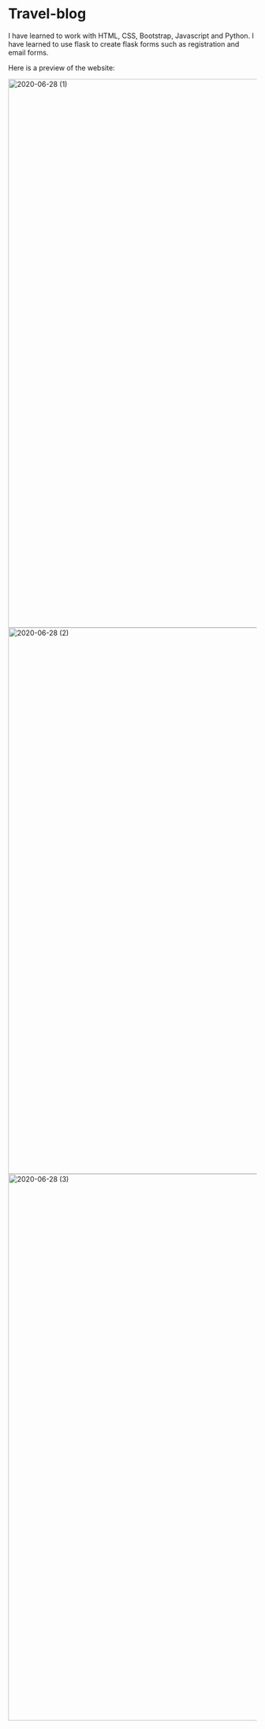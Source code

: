 # Travel-blog
I have learned to work with HTML, CSS, Bootstrap, Javascript and Python.
I have learned to use flask to create flask forms such as registration and email forms.


Here is a preview of the website:



<img width="1110" alt="2020-06-28 (1)" src="https://user-images.githubusercontent.com/60407634/85959736-22392b80-b96c-11ea-8a6a-7367c22cb0a3.png">

<img width="1105" alt="2020-06-28 (2)" src="https://user-images.githubusercontent.com/60407634/85959803-8bb93a00-b96c-11ea-8129-9914eb79ad9d.png">

<img width="1106" alt="2020-06-28 (3)" src="https://user-images.githubusercontent.com/60407634/85959813-b1deda00-b96c-11ea-9a09-54e6c47e658d.png">



